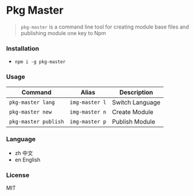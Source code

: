 # Pkg Master

> `pkg-master` is a command line tool for creating module base files and publishing module one key to Npm

### Installation

- `npm i -g pkg-master`

### Usage

Command | Alias | Description
-- | -- | --
`pkg-master lang` | `img-master l` | Switch Language
`pkg-master new` | `img-master n` | Create Module
`pkg-master publish` | `img-master p` | Publish Module

### Language

- zh 中文
- en English

### License

MIT